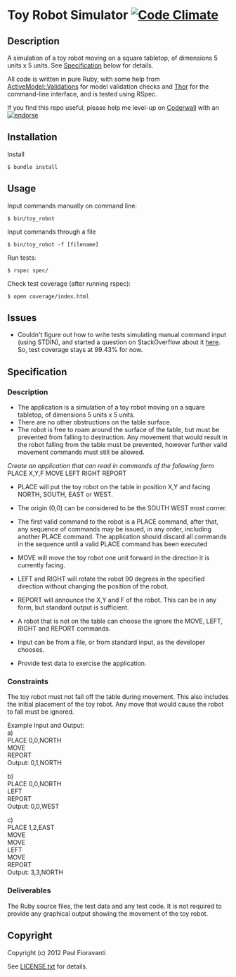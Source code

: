 # Toy Robot Simulator [![Code Climate](https://codeclimate.com/badge.png)](https://codeclimate.com/github/paulfioravanti/toy_robot)

## Description

A simulation of a toy robot moving on a square tabletop, of dimensions 5 units x 5 units.  See [Specification](https://github.com/paulfioravanti/toy_robot#specification) below for details.

All code is written in pure Ruby, with some help from [ActiveModel::Validations](http://api.rubyonrails.org/classes/ActiveModel/Validations.html) for model validation checks and [Thor](https://github.com/wycats/thor) for the command-line interface, and is tested using RSpec.

If you find this repo useful, please help me level-up on [Coderwall](http://coderwall.com/) with an [![endorse](http://api.coderwall.com/pfioravanti/endorse.png)](http://coderwall.com/pfioravanti)

## Installation

Install

    $ bundle install

## Usage

Input commands manually on command line:

    $ bin/toy_robot

Input commands through a file

    $ bin/toy_robot -f [filename]

Run tests:

    $ rspec spec/

Check test coverage (after running rspec):

    $ open coverage/index.html

## Issues

- Couldn't figure out how to write tests simulating manual command input (using STDIN), and started a question on StackOverflow about it [here](http://stackoverflow.com/q/12673485/567863).  So, test coverage stays at 99.43% for now.

## Specification

### Description
- The application is a simulation of a toy robot moving on a square tabletop, of dimensions 5 units x 5 units.
- There are no other obstructions on the table surface.
- The robot is free to roam around the surface of the table, but must be prevented from falling to destruction. Any movement
that would result in the robot falling from the table must be prevented, however further valid movement commands must still
be allowed.


*Create an application that can read in commands of the following form*
PLACE X,Y,F
MOVE
LEFT
RIGHT
REPORT

- PLACE will put the toy robot on the table in position X,Y and facing NORTH, SOUTH, EAST or WEST.
- The origin (0,0) can be considered to be the SOUTH WEST most corner.
- The first valid command to the robot is a PLACE command, after that, any sequence of commands may be issued, in any order, including another PLACE command. The application should discard all commands in the sequence until a valid PLACE command has been executed
- MOVE will move the toy robot one unit forward in the direction it is currently facing.
- LEFT and RIGHT will rotate the robot 90 degrees in the specified direction without changing the position of the robot.
- REPORT will announce the X,Y and F of the robot. This can be in any form, but standard output is sufficient.

- A robot that is not on the table can choose the ignore the MOVE, LEFT, RIGHT and REPORT commands.
- Input can be from a file, or from standard input, as the developer chooses.
- Provide test data to exercise the application.

### Constraints
The toy robot must not fall off the table during movement. This also includes the initial placement of the toy robot.
Any move that would cause the robot to fall must be ignored.

Example Input and Output:  
a)  
PLACE 0,0,NORTH  
MOVE  
REPORT  
Output: 0,1,NORTH  

b)  
PLACE 0,0,NORTH  
LEFT  
REPORT  
Output: 0,0,WEST  

c)  
PLACE 1,2,EAST  
MOVE  
MOVE  
LEFT  
MOVE  
REPORT  
Output: 3,3,NORTH

### Deliverables
The Ruby source files, the test data and any test code.
It is not required to provide any graphical output showing the movement of the toy robot.

## Copyright

Copyright (c) 2012 Paul Fioravanti

See [LICENSE.txt](https://github.com/paulfioravanti/toy_robot/blob/master/LICENSE.txt)  for details.